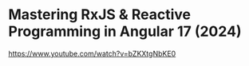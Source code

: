 # Mastering RxJS & Reactive Programming in Angular 17 (2024) 

https://www.youtube.com/watch?v=bZKXtgNbKE0
